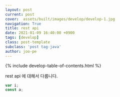 ```yaml
---
layout: post
current: post
cover:  assets/built/images/develop/develop-1.jpg
navigation: True
title: rest api 
date: 2021-01-09 16:40:00 +0900
tags: [develop]
class: post-template
subclass: 'post tag-java'
author: joo-pe
---
```


{% include develop-table-of-contents.html %}


rest api 에 대해서 다룹니다.

~~~javascript
var i;
const a;

~~~

